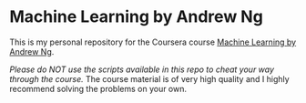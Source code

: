 # Machine Learning by Andrew Ng

This is my personal repository for the Coursera course [Machine Learning by Andrew Ng](https://www.coursera.org/learn/machine-learning "Course Link").

*Please do NOT use the scripts available in this repo to cheat your way through the course.*
The course material is of very high quality and I highly recommend solving the problems on your own.
